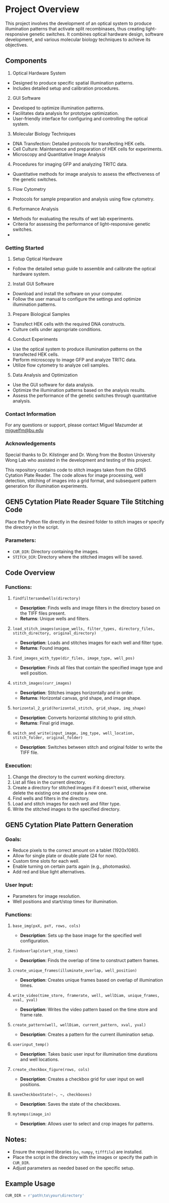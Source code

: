 # Project Overview
This project involves the development of an optical system to produce illumination patterns that activate split recombinases, thus creating light-responsive genetic switches. It combines optical hardware design, software development, and various molecular biology techniques to achieve its objectives.

## Components
1. Optical Hardware System

- Designed to produce specific spatial illumination patterns.
- Includes detailed setup and calibration procedures.
  
2. GUI Software

- Developed to optimize illumination patterns.
- Facilitates data analysis for prototype optimization.
- User-friendly interface for configuring and controlling the optical system.

3. Molecular Biology Techniques

- DNA Transfection: Detailed protocols for transfecting HEK cells.
- Cell Culture: Maintenance and preparation of HEK cells for experiments.
- Microscopy and Quantitative Image Analysis

4. Procedures for imaging GFP and analyzing TRITC data.
   
- Quantitative methods for image analysis to assess the effectiveness of the genetic switches.
  
5. Flow Cytometry

- Protocols for sample preparation and analysis using flow cytometry.
  
6. Performance Analysis

- Methods for evaluating the results of wet lab experiments.
- Criteria for assessing the performance of light-responsive genetic switches.
- 
### Getting Started
1. Setup Optical Hardware

- Follow the detailed setup guide to assemble and calibrate the optical hardware system.

2. Install GUI Software

- Download and install the software on your computer.
- Follow the user manual to configure the settings and optimize illumination patterns.
  
3. Prepare Biological Samples

- Transfect HEK cells with the required DNA constructs.
- Culture cells under appropriate conditions.
  
4. Conduct Experiments

- Use the optical system to produce illumination patterns on the transfected HEK cells.
- Perform microscopy to image GFP and analyze TRITC data.
- Utilize flow cytometry to analyze cell samples.
  
5. Data Analysis and Optimization

- Use the GUI software for data analysis.
- Optimize the illumination patterns based on the analysis results.
- Assess the performance of the genetic switches through quantitative analysis.
  
### Contact Information
For any questions or support, please contact Miguel Mazumder at miguelfm@bu.edu

### Acknowledgements
Special thanks to Dr. Kilstinger and Dr. Wong from the Boston University Wong Lab who assisted in the development and testing of this project.

This repository contains code to stitch images taken from the GEN5 Cytation Plate Reader. The code allows for image processing, well detection, stitching of images into a grid format, and subsequent pattern generation for illumination experiments.

## GEN5 Cytation Plate Reader Square Tile Stitching Code

Place the Python file directly in the desired folder to stitch images or specify the directory in the script.

### Parameters:
- `CUR_DIR`: Directory containing the images.
- `STITCH_DIR`: Directory where the stitched images will be saved.

## Code Overview

### Functions:
1. `findfiltersandwells(directory)`
   - **Description**: Finds wells and image filters in the directory based on the TIFF files present.
   - **Returns**: Unique wells and filters.

2. `load_stitch_images(unique_wells, filter_types, directory_files, stitch_directory, original_directory)`
   - **Description**: Loads and stitches images for each well and filter type.
   - **Returns**: Found images.

3. `find_images_with_type(dir_files, image_type, well_pos)`
   - **Description**: Finds all files that contain the specified image type and well position.

4. `stitch_images(curr_images)`
   - **Description**: Stitches images horizontally and in order.
   - **Returns**: Horizontal canvas, grid shape, and image shape.

5. `horizontal_2_grid(horizontal_stitch, grid_shape, img_shape)`
   - **Description**: Converts horizontal stitching to grid stitch.
   - **Returns**: Final grid image.

6. `switch_and_write(input_image, img_type, well_location, stitch_folder, original_folder)`
   - **Description**: Switches between stitch and original folder to write the TIFF file.

### Execution:
1. Change the directory to the current working directory.
2. List all files in the current directory.
3. Create a directory for stitched images if it doesn't exist, otherwise delete the existing one and create a new one.
4. Find wells and filters in the directory.
5. Load and stitch images for each well and filter type.
6. Write the stitched images to the specified directory.

## GEN5 Cytation Plate Pattern Generation

### Goals:
- Reduce pixels to the correct amount on a tablet (1920x1080).
- Allow for single plate or double plate (24 for now).
- Custom time slots for each well.
- Enable turning on certain parts again (e.g., photomasks).
- Add red and blue light alternatives.

### User Input:
- Parameters for image resolution.
- Well positions and start/stop times for illumination.

### Functions:
1. `base_img(pxX, pxY, rows, cols)`
   - **Description**: Sets up the base image for the specified well configuration.

2. `findoverlap(start_stop_times)`
   - **Description**: Finds the overlap of time to construct pattern frames.

3. `create_unique_frames(illuminate_overlap, well_position)`
   - **Description**: Creates unique frames based on overlap of illumination times.

4. `write_video(time_store, framerate, well, wellDiam, unique_frames, xval, yval)`
   - **Description**: Writes the video pattern based on the time store and frame rate.

5. `create_pattern(well, wellDiam, current_pattern, xval, yval)`
   - **Description**: Creates a pattern for the current illumination setup.

6. `userinput_temp()`
   - **Description**: Takes basic user input for illumination time durations and well locations.

7. `create_checkbox_figure(rows, cols)`
   - **Description**: Creates a checkbox grid for user input on well positions.

8. `saveCheckboxState(~, ~, checkboxes)`
   - **Description**: Saves the state of the checkboxes.

9. `mytemps(image_in)`
   - **Description**: Allows user to select and crop images for patterns.

## Notes:
- Ensure the required libraries (`os`, `numpy`, `tifffile`) are installed.
- Place the script in the directory with the images or specify the path in `CUR_DIR`.
- Adjust parameters as needed based on the specific setup.

## Example Usage

```python
CUR_DIR = r'path\to\your\directory'
